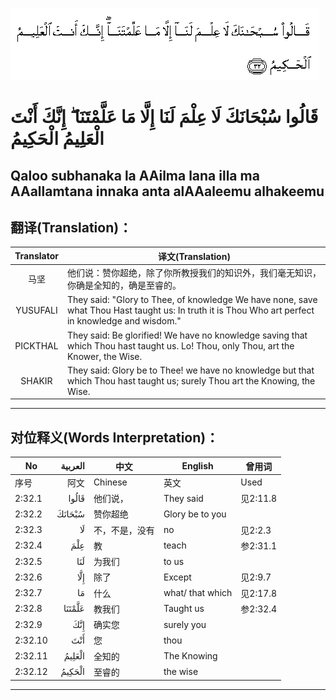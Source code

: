 ![002:032](images/002_032.gif)

#  قَالُوا سُبْحَانَكَ لَا عِلْمَ لَنَا إِلَّا مَا عَلَّمْتَنَا ۖ إِنَّكَ أَنْتَ الْعَلِيمُ الْحَكِيمُ 

## Qaloo subhanaka la AAilma lana illa ma AAallamtana innaka anta alAAaleemu alhakeemu

## 翻译(Translation)：

| Translator | 译文(Translation)                                            |
|:----------:| ------------------------------------------------------------ |
| 马坚       | 他们说：赞你超绝，除了你所教授我们的知识外，我们毫无知识，你确是全知的，确是至睿的。 |
| YUSUFALI   | They said: "Glory to Thee, of knowledge We have none, save what Thou Hast taught us: In truth it is Thou Who art perfect in knowledge and wisdom." |
| PICKTHAL   | They said: Be glorified! We have no knowledge saving that which Thou hast taught us. Lo! Thou, only Thou, art the Knower, the Wise. |
| SHAKIR     | They said: Glory be to Thee! we have no knowledge but that which Thou hast taught us; surely Thou art the Knowing, the Wise. |

---

## 对位释义(Words Interpretation)：

| No      | العربية | 中文           | English          | 曾用词   |
| ------- | ------: | -------------- | ---------------- | -------- |
| 序号    |    阿文 | Chinese        | 英文             | Used     |
| 2:32.1  |   قَالُوا | 他们说，       | They said        | 见2:11.8 |
| 2:32.2  |  سُبْحَانَكَ | 赞你超绝       | Glory be to you  |          |
| 2:32.3  |      لَا | 不，不是，没有 | no               | 见2:2.3  |
| 2:32.4  |     عِلْمَ | 教             | teach            | 参2:31.1 |
| 2:32.5  |     لَنَا | 为我们         | to us            |          |
| 2:32.6  |     إِلَّا | 除了           | Except           | 见2:9.7  |
| 2:32.7  |      مَا | 什么           | what/ that which | 见2:17.8 |
| 2:32.8  |  عَلَّمْتَنَا | 教我们         | Taught us        | 参2:32.4 |
| 2:32.9  |     إِنَّكَ | 确实您         | surely you       |          |
| 2:32.10 |     أَنْتَ | 您             | thou             |          |
| 2:32.11 |  الْعَلِيمُ | 全知的         | The Knowing      |          |
| 2:32.12 |  الْحَكِيمُ | 至睿的         | the wise         |          |

---
